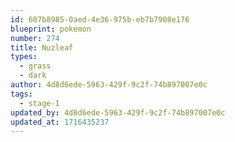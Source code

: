 ```yaml
---
id: 607b8985-0aed-4e36-975b-eb7b7908e176
blueprint: pokemon
number: 274
title: Nuzleaf
types:
  - grass
  - dark
author: 4d8d6ede-5963-429f-9c2f-74b897007e0c
tags:
  - stage-1
updated_by: 4d8d6ede-5963-429f-9c2f-74b897007e0c
updated_at: 1716435237
---
```

